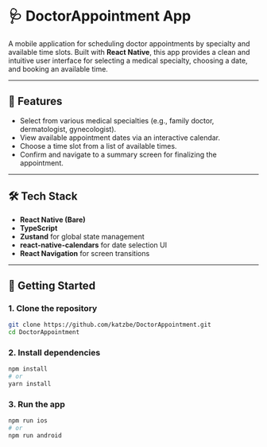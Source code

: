 # 🩺 DoctorAppointment App

A mobile application for scheduling doctor appointments by specialty and available time slots. Built with **React Native**, this app provides a clean and intuitive user interface for selecting a medical specialty, choosing a date, and booking an available time.

---

## 📱 Features

- Select from various medical specialties (e.g., family doctor, dermatologist, gynecologist).
- View available appointment dates via an interactive calendar.
- Choose a time slot from a list of available times.
- Confirm and navigate to a summary screen for finalizing the appointment.

---

## 🛠️ Tech Stack

- **React Native (Bare)**
- **TypeScript**
- **Zustand** for global state management
- **react-native-calendars** for date selection UI
- **React Navigation** for screen transitions

---

## 🚀 Getting Started

### 1. Clone the repository

```bash
git clone https://github.com/katzbe/DoctorAppointment.git
cd DoctorAppointment
```

### 2. Install dependencies

```bash
npm install
# or
yarn install
```

### 3. Run the app

```bash
npm run ios
# or
npm run android
```
